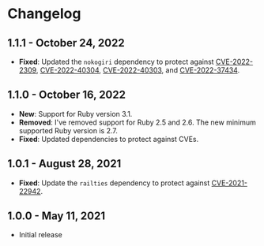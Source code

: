 # Changelog

## 1.1.1 - October 24, 2022

* **Fixed**: Updated the `nokogiri` dependency to protect against [CVE-2022-2309](https://nvd.nist.gov/vuln/detail/CVE-2022-2309), [CVE-2022-40304](https://nvd.nist.gov/vuln/detail/CVE-2022-40304), [CVE-2022-40303](https://nvd.nist.gov/vuln/detail/CVE-2022-40303), and [CVE-2022-37434](https://ubuntu.com/security/CVE-2022-37434).

## 1.1.0 - October 16, 2022

* **New**: Support for Ruby version 3.1.
* **Removed**: I've removed support for Ruby 2.5 and 2.6. The new minimum supported Ruby version is 2.7.
* **Fixed**: Updated dependencies to protect against CVEs.

## 1.0.1 - August 28, 2021

* **Fixed**: Update the `railties` dependency to protect against [CVE-2021-22942](https://discuss.rubyonrails.org/t/cve-2021-22942-possible-open-redirect-in-host-authorization-middleware/78722).

## 1.0.0 - May 11, 2021

* Initial release
